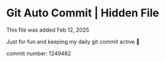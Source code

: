 # Git Auto Commit | Hidden File

This file was added Feb 12, 2025

Just for fun and keeping my daily git commit active 🤪

commit number: 1249482
